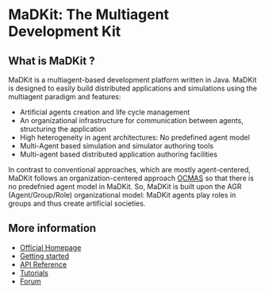 MaDKit: The Multiagent Development Kit
================================================

What is MaDKit ?
-----------------

MaDKit is a multiagent-based development platform written in Java.
MaDKit is designed to easily build distributed applications and simulations using the multiagent paradigm and features:

* Artificial agents creation and life cycle management
* An organizational infrastructure for communication between agents, structuring the application
* High heterogeneity in agent architectures: No predefined agent model
* Multi-Agent based simulation and simulator authoring tools
* Multi-agent based distributed application authoring facilities

In contrast to conventional approaches, which are mostly agent-centered, MaDKit follows an organization-centered approach [OCMAS][1]
so that there is no predefnied agent model in MaDKit. So, MaDKit is built upon the AGR (Agent/Group/Role) organizational model:
MaDKit agents play roles in groups and thus create artificial societies.
 
More information
------------------------------------------------

* [Official Homepage](http://www.madkit.net)
* [Getting started](http://www.madkit.net/README.html)
* [API Reference](http://www.madkit.net/docs/api)
* [Tutorials](http://www.madkit.net/tutorials)
* [Forum](http://www.madkit.net/forum)


[1]: http://janela.lirmm.fr/~fmichel/publi/pdfs/ferber04ocmas.pdf
